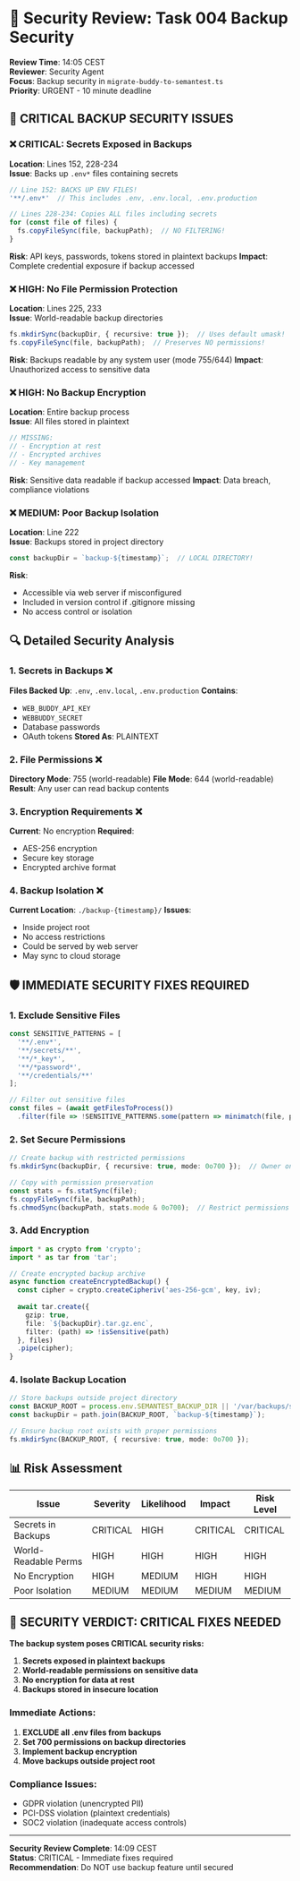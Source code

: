 # 🔐 Security Review: Task 004 Backup Security
**Review Time**: 14:05 CEST  
**Reviewer**: Security Agent  
**Focus**: Backup security in `migrate-buddy-to-semantest.ts`  
**Priority**: URGENT - 10 minute deadline  

## 🚨 CRITICAL BACKUP SECURITY ISSUES

### ❌ CRITICAL: Secrets Exposed in Backups
**Location**: Lines 152, 228-234  
**Issue**: Backs up `.env*` files containing secrets
```typescript
// Line 152: BACKS UP ENV FILES!
'**/.env*'  // This includes .env, .env.local, .env.production

// Lines 228-234: Copies ALL files including secrets
for (const file of files) {
  fs.copyFileSync(file, backupPath);  // NO FILTERING!
}
```
**Risk**: API keys, passwords, tokens stored in plaintext backups
**Impact**: Complete credential exposure if backup accessed

### ❌ HIGH: No File Permission Protection
**Location**: Lines 225, 233  
**Issue**: World-readable backup directories
```typescript
fs.mkdirSync(backupDir, { recursive: true });  // Uses default umask!
fs.copyFileSync(file, backupPath);  // Preserves NO permissions!
```
**Risk**: Backups readable by any system user (mode 755/644)
**Impact**: Unauthorized access to sensitive data

### ❌ HIGH: No Backup Encryption
**Location**: Entire backup process  
**Issue**: All files stored in plaintext
```typescript
// MISSING:
// - Encryption at rest
// - Encrypted archives
// - Key management
```
**Risk**: Sensitive data readable if backup accessed
**Impact**: Data breach, compliance violations

### ❌ MEDIUM: Poor Backup Isolation
**Location**: Line 222  
**Issue**: Backups stored in project directory
```typescript
const backupDir = `backup-${timestamp}`;  // LOCAL DIRECTORY!
```
**Risk**: 
- Accessible via web server if misconfigured
- Included in version control if .gitignore missing
- No access control or isolation

## 🔍 Detailed Security Analysis

### 1. Secrets in Backups ❌
**Files Backed Up**: `.env`, `.env.local`, `.env.production`
**Contains**: 
- `WEB_BUDDY_API_KEY`
- `WEBBUDDY_SECRET`
- Database passwords
- OAuth tokens
**Stored As**: PLAINTEXT

### 2. File Permissions ❌
**Directory Mode**: 755 (world-readable)
**File Mode**: 644 (world-readable)
**Result**: Any user can read backup contents

### 3. Encryption Requirements ❌
**Current**: No encryption
**Required**: 
- AES-256 encryption
- Secure key storage
- Encrypted archive format

### 4. Backup Isolation ❌
**Current Location**: `./backup-{timestamp}/`
**Issues**:
- Inside project root
- No access restrictions
- Could be served by web server
- May sync to cloud storage

## 🛡️ IMMEDIATE SECURITY FIXES REQUIRED

### 1. **Exclude Sensitive Files**
```typescript
const SENSITIVE_PATTERNS = [
  '**/.env*',
  '**/secrets/**',
  '**/*_key*',
  '**/*password*',
  '**/credentials/**'
];

// Filter out sensitive files
const files = (await getFilesToProcess())
  .filter(file => !SENSITIVE_PATTERNS.some(pattern => minimatch(file, pattern)));
```

### 2. **Set Secure Permissions**
```typescript
// Create backup with restricted permissions
fs.mkdirSync(backupDir, { recursive: true, mode: 0o700 });  // Owner only

// Copy with permission preservation
const stats = fs.statSync(file);
fs.copyFileSync(file, backupPath);
fs.chmodSync(backupPath, stats.mode & 0o700);  // Restrict permissions
```

### 3. **Add Encryption**
```typescript
import * as crypto from 'crypto';
import * as tar from 'tar';

// Create encrypted backup archive
async function createEncryptedBackup() {
  const cipher = crypto.createCipheriv('aes-256-gcm', key, iv);
  
  await tar.create({
    gzip: true,
    file: `${backupDir}.tar.gz.enc`,
    filter: (path) => !isSensitive(path)
  }, files)
  .pipe(cipher);
}
```

### 4. **Isolate Backup Location**
```typescript
// Store backups outside project directory
const BACKUP_ROOT = process.env.SEMANTEST_BACKUP_DIR || '/var/backups/semantest';
const backupDir = path.join(BACKUP_ROOT, `backup-${timestamp}`);

// Ensure backup root exists with proper permissions
fs.mkdirSync(BACKUP_ROOT, { recursive: true, mode: 0o700 });
```

## 📊 Risk Assessment

| Issue | Severity | Likelihood | Impact | Risk Level |
|-------|----------|------------|---------|------------|
| Secrets in Backups | CRITICAL | HIGH | CRITICAL | CRITICAL |
| World-Readable Perms | HIGH | HIGH | HIGH | HIGH |
| No Encryption | HIGH | MEDIUM | HIGH | HIGH |
| Poor Isolation | MEDIUM | MEDIUM | MEDIUM | MEDIUM |

## 🚫 SECURITY VERDICT: CRITICAL FIXES NEEDED

**The backup system poses CRITICAL security risks:**

1. **Secrets exposed in plaintext backups**
2. **World-readable permissions on sensitive data**
3. **No encryption for data at rest**
4. **Backups stored in insecure location**

### Immediate Actions:
1. **EXCLUDE all .env files from backups**
2. **Set 700 permissions on backup directories**
3. **Implement backup encryption**
4. **Move backups outside project root**

### Compliance Issues:
- GDPR violation (unencrypted PII)
- PCI-DSS violation (plaintext credentials)
- SOC2 violation (inadequate access controls)

---

**Security Review Complete**: 14:09 CEST  
**Status**: CRITICAL - Immediate fixes required  
**Recommendation**: Do NOT use backup feature until secured